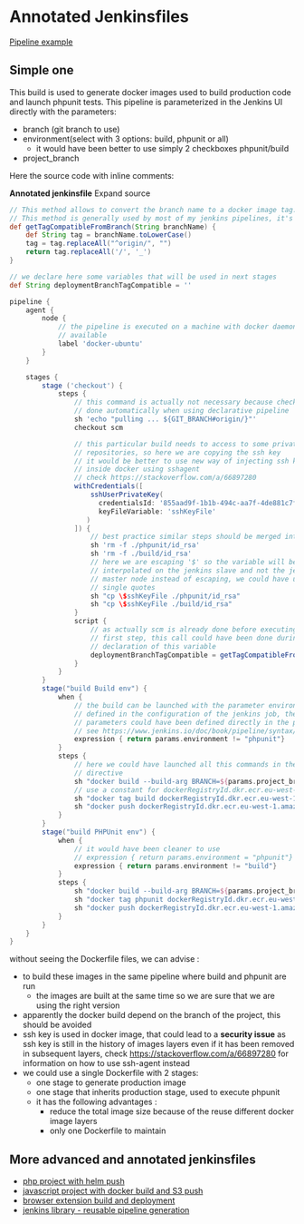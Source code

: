 # Annotated Jenkinsfiles

[Pipeline example](https://www.jenkins.io/doc/book/pipeline/#pipeline-example)

## Simple one

This build is used to generate docker images used to build production code and
launch phpunit tests. This pipeline is parameterized in the Jenkins UI directly
with the parameters:

- branch (git branch to use)
- environment(select with 3 options: build, phpunit or all)
  - it would have been better to use simply 2 checkboxes phpunit/build
- project_branch

Here the source code with inline comments:

**Annotated jenkinsfile** Expand source

<!-- markdownlint-disable MD013 -->

```groovy
// This method allows to convert the branch name to a docker image tag.
// This method is generally used by most of my jenkins pipelines, it's why it has been added to https://github.com/fchastanet/jenkins-library/blob/master/src/fchastanet/Docker.groovy#L31
def getTagCompatibleFromBranch(String branchName) {
    def String tag = branchName.toLowerCase()
    tag = tag.replaceAll("^origin/", "")
    return tag.replaceAll('/', '_')
}

// we declare here some variables that will be used in next stages
def String deploymentBranchTagCompatible = ''

pipeline {
    agent {
        node {
            // the pipeline is executed on a machine with docker daemon
            // available
            label 'docker-ubuntu'
        }
    }

    stages {
        stage ('checkout') {
            steps {
                // this command is actually not necessary because checkout is
                // done automatically when using declarative pipeline
                sh 'echo "pulling ... ${GIT_BRANCH#origin/}"'
                checkout scm

                // this particular build needs to access to some private github
                // repositories, so here we are copying the ssh key
                // it would be better to use new way of injecting ssh key
                // inside docker using sshagent
                // check https://stackoverflow.com/a/66897280
                withCredentials([
                    sshUserPrivateKey(
                      credentialsId: '855aad9f-1b1b-494c-aa7f-4de881c7f659',
                      keyFileVariable: 'sshKeyFile'
                   )
                ]) {
                    // best practice similar steps should be merged into one
                    sh 'rm -f ./phpunit/id_rsa'
                    sh 'rm -f ./build/id_rsa'
                    // here we are escaping '$' so the variable will be
                    // interpolated on the jenkins slave and not the jenkins
                    // master node instead of escaping, we could have used
                    // single quotes
                    sh "cp \$sshKeyFile ./phpunit/id_rsa"
                    sh "cp \$sshKeyFile ./build/id_rsa"
                }
                script {
                    // as actually scm is already done before executing the
                    // first step, this call could have been done during
                    // declaration of this variable
                    deploymentBranchTagCompatible = getTagCompatibleFromBranch(GIT_BRANCH)
                }
            }
        }
        stage("build Build env") {
            when {
                // the build can be launched with the parameter environment
                // defined in the configuration of the jenkins job, these
                // parameters could have been defined directly in the pipeline
                // see https://www.jenkins.io/doc/book/pipeline/syntax/#parameters
                expression { return params.environment != "phpunit"}
            }
            steps {
                // here we could have launched all this commands in the same sh
                // directive
                sh "docker build --build-arg BRANCH=${params.project_branch} -t build build"
                // use a constant for dockerRegistryId.dkr.ecr.eu-west-1.amazonaws.com
                sh "docker tag build dockerRegistryId.dkr.ecr.eu-west-1.amazonaws.com/build:${deploymentBranchTagCompatible}"
                sh "docker push dockerRegistryId.dkr.ecr.eu-west-1.amazonaws.com/build:${deploymentBranchTagCompatible}"
            }
        }
        stage("build PHPUnit env") {
            when {
                // it would have been cleaner to use
                // expression { return params.environment = "phpunit"}
                expression { return params.environment != "build"}
            }
            steps {
                sh "docker build --build-arg BRANCH=${params.project_branch} -t phpunit phpunit"
                sh "docker tag phpunit dockerRegistryId.dkr.ecr.eu-west-1.amazonaws.com/phpunit:${deploymentBranchTagCompatible}"
                sh "docker push dockerRegistryId.dkr.ecr.eu-west-1.amazonaws.com/phpunit:${deploymentBranchTagCompatible}"
            }
        }
    }
}
```

<!-- markdownlint-enable MD013 -->

without seeing the Dockerfile files, we can advise :

- to build these images in the same pipeline where build and phpunit are run
  - the images are built at the same time so we are sure that we are using the
    right version
- apparently the docker build depend on the branch of the project, this should
  be avoided
- ssh key is used in docker image, that could lead to a **security issue** as
  ssh key is still in the history of images layers even if it has been removed
  in subsequent layers, check <https://stackoverflow.com/a/66897280> for
  information on how to use ssh-agent instead
- we could use a single Dockerfile with 2 stages:
  - one stage to generate production image
  - one stage that inherits production stage, used to execute phpunit
  - it has the following advantages :
    - reduce the total image size because of the reuse different docker image
      layers
    - only one Dockerfile to maintain

## More advanced and annotated jenkinsfiles

- [php project with helm push](05-01-Annotated-Jenkinsfiles.md)
- [javascript project with docker build and S3 push](05-02-Annotated-Jenkinsfiles.md)
- [browser extension build and deployment](05-03-Annotated-Jenkinsfiles.md)
- [jenkins library - reusable pipeline generation](05-04-Annotated-Jenkinsfiles.md)
